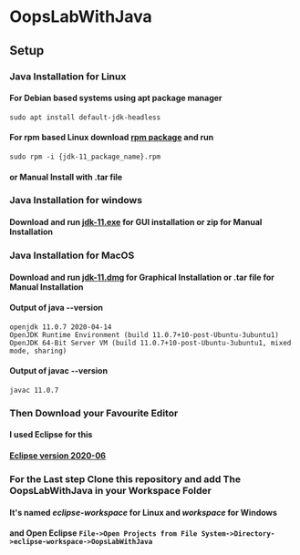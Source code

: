 # OopsLabWithJava
## Setup
### Java Installation for Linux  
#### For Debian based systems using apt package manager
```
sudo apt install default-jdk-headless
```
#### For rpm based Linux download [rpm package](https://www.oracle.com/java/technologies/javase-jdk11-downloads.html) and run
```
sudo rpm -i {jdk-11_package_name}.rpm
```
#### or Manual Install with .tar file

### Java Installation for windows

#### Download and run [jdk-11.exe](https://www.oracle.com/java/technologies/javase-jdk11-downloads.html) for GUI installation or zip for Manual Installation 

### Java Installation for MacOS
#### Download and run [jdk-11.dmg](https://www.oracle.com/java/technologies/javase-jdk11-downloads.html) for Graphical Installation or .tar file for Manual Installation

#### Output of java --version
```
openjdk 11.0.7 2020-04-14
OpenJDK Runtime Environment (build 11.0.7+10-post-Ubuntu-3ubuntu1)
OpenJDK 64-Bit Server VM (build 11.0.7+10-post-Ubuntu-3ubuntu1, mixed mode, sharing)
```

#### Output of javac --version
```
javac 11.0.7
```
### Then Download your Favourite Editor 
#### I used Eclipse for this 
#### [Eclipse version 2020-06](https://www.eclipse.org/downloads/)

### For the Last step Clone this repository and add The OopsLabWithJava in your Workspace Folder
#### It's named *eclipse-workspace* for Linux and *workspace* for Windows 
#### and Open Eclipse ```File->Open Projects from File System->Directory->eclipse-workspace->OopsLabWithJava```

